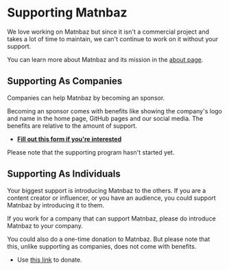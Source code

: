 # Supporting Matnbaz

We love working on Matnbaz but since it isn't a commercial project and takes a lot of time to maintain, we can't continue to work on it without your support.

You can learn more about Matnbaz and its mission in the [about page](https://matnbaz.net/en/about).

## Supporting As Companies

Companies can help Matnbaz by becoming an sponsor.

Becoming an sponsor comes with benefits like showing the company's logo and name in the home page, GitHub pages and our social media. The benefits are relative to the amount of support.

- **[Fill out this form if you're interested](https://forms.gle/r9vWv94wxJY6Eo6f7)**

Please note that the supporting program hasn't started yet.

## Supporting As Individuals

Your biggest support is introducing Matnbaz to the others. If you are a content creator or influencer, or you have an audience, you could support Matnbaz by introducing it to them.

If you work for a company that can support Matnbaz, please do introduce Matnbaz to your company.

You could also do a one-time donation to Matnbaz. But please note that this, unlike supporting as companies, does not come with benefits.

- Use [this link](https://yekpay.me/matnbaz) to donate.

